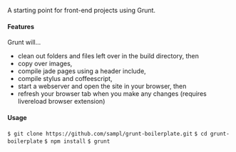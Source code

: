A starting point for front-end projects using Grunt.

#### Features

Grunt will...
 - clean out folders and files left over in the build directory, then
 - copy over images,
 - compile jade pages using a header include,
 - compile stylus and coffeescript,
 - start a webserver and open the site in your browser, then
 - refresh your browser tab when you make any changes (requires livereload browser extension)


#### Usage

`$ git clone https://github.com/sampl/grunt-boilerplate.git`
`$ cd grunt-boilerplate`
`$ npm install`
`$ grunt`
